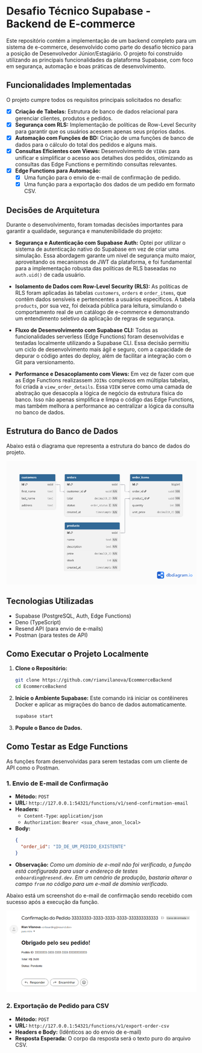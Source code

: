 # Desafio Técnico Supabase - Backend de E-commerce

Este repositório contém a implementação de um backend completo para um sistema de e-commerce, desenvolvido como parte do desafio técnico para a posição de Desenvolvedor Júnior/Estagiário. O projeto foi construído utilizando as principais funcionalidades da plataforma Supabase, com foco em segurança, automação e boas práticas de desenvolvimento.

## Funcionalidades Implementadas

O projeto cumpre todos os requisitos principais solicitados no desafio:

  - [x] **Criação de Tabelas:** Estrutura de banco de dados relacional para gerenciar clientes, produtos e pedidos.
  - [x] **Segurança com RLS:** Implementação de políticas de Row-Level Security para garantir que os usuários acessem apenas seus próprios dados.
  - [x] **Automação com Funções de BD:** Criação de uma funções de banco de dados para o cálculo do total dos pedidos e alguns mais.
  - [x] **Consultas Eficientes com Views:** Desenvolvimento de  `VIEWs` para unificar e simplificar o acesso aos detalhes dos pedidos, otimizando as consultas das Edge Functions e permitindo consultas relevantes.
  - [x] **Edge Functions para Automação:**
      - [x] Uma função para o envio de e-mail de confirmação de pedido.
      - [x] Uma função para a exportação dos dados de um pedido em formato CSV.

## Decisões de Arquitetura

Durante o desenvolvimento, foram tomadas decisões importantes para garantir a qualidade, segurança e manutenibilidade do projeto:

  * **Segurança e Autenticação com Supabase Auth:** Optei por utilizar o sistema de autenticação nativo do Supabase em vez de criar uma simulação. Essa abordagem garante um nível de segurança muito maior, aproveitando os mecanismos de JWT da plataforma, e foi fundamental para a implementação robusta das políticas de RLS baseadas no `auth.uid()` de cada usuário.

  * **Isolamento de Dados com Row-Level Security (RLS):** As políticas de RLS foram aplicadas às tabelas `customers`, `orders` e `order_items`, que contêm dados sensíveis e pertencentes a usuários específicos. A tabela `products`, por sua vez, foi deixada pública para leitura, simulando o comportamento real de um catálogo de e-commerce e demonstrando um entendimento seletivo da aplicação de regras de segurança.

  * **Fluxo de Desenvolvimento com Supabase CLI:** Todas as funcionalidades serverless (Edge Functions) foram desenvolvidas e testadas localmente utilizando a Supabase CLI. Essa decisão permitiu um ciclo de desenvolvimento mais ágil e seguro, com a capacidade de depurar o código antes do deploy, além de facilitar a integração com o Git para versionamento.

  * **Performance e Desacoplamento com Views:** Em vez de fazer com que as Edge Functions realizassem `JOINs` complexos em múltiplas tabelas, foi criada a `view_order_details`. Essa `VIEW` serve como uma camada de abstração que desacopla a lógica de negócio da estrutura física do banco. Isso não apenas simplifica e limpa o código das Edge Functions, mas também melhora a performance ao centralizar a lógica da consulta no banco de dados.

## Estrutura do Banco de Dados

Abaixo está o diagrama que representa a estrutura do banco de dados do projeto.

![Diagrama do Banco de Dados](./docs/db_diagram.png)

## Tecnologias Utilizadas

  * Supabase (PostgreSQL, Auth, Edge Functions)
  * Deno (TypeScript)
  * Resend API (para envio de e-mails)
  * Postman (para testes de API)

## Como Executar o Projeto Localmente

1.  **Clone o Repositório:**
    ```bash
    git clone https://github.com/rianvilanova/EcommerceBackend
    cd EcommerceBackend
    ```
2.  **Inicie o Ambiente Supabase:**
    Este comando irá iniciar os contêineres Docker e aplicar as migrações do banco de dados automaticamente.
    ```bash
    supabase start
    ```
3.  **Popule o Banco de Dados.**

## Como Testar as Edge Functions

As funções foram desenvolvidas para serem testadas com um cliente de API como o Postman.

### 1\. Envio de E-mail de Confirmação

  * **Método:** `POST`
  * **URL:** `http://127.0.0.1:54321/functions/v1/send-confirmation-email`
  * **Headers:**
      * `Content-Type`: `application/json`
      * `Authorization`: `Bearer <sua_chave_anon_local>`
  * **Body:**
    ```json
    {
      "order_id": "ID_DE_UM_PEDIDO_EXISTENTE"
    }
    ```
  * **Observação:** *Como um domínio de e-mail não foi verificado, a função está configurada para usar o endereço de testes `onboarding@resend.dev`. Em um cenário de produção, bastaria alterar o campo `from` no código para um e-mail de domínio verificado.*

  Abaixo está um screenshot do e-mail de confirmação sendo recebido com sucesso após a execução da função.

  ![Prova do E-mail de Confirmação](./docs/Demonstracao-Edge-Function.png)

### 2\. Exportação de Pedido para CSV

  * **Método:** `POST`
  * **URL:** `http://127.0.0.1:54321/functions/v1/export-order-csv`
  * **Headers e Body:** (Idênticos ao do envio de e-mail)
  * **Resposta Esperada:** O corpo da resposta será o texto puro do arquivo CSV.
